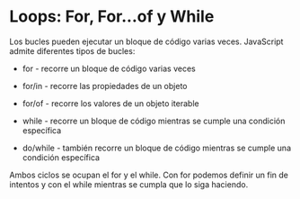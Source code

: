 # Loops: For, For...of y While

Los bucles pueden ejecutar un bloque de código varias veces. JavaScript admite diferentes tipos de bucles:

-   for - recorre un bloque de código varias veces
    
-   for/in - recorre las propiedades de un objeto
    
-   for/of - recorre los valores de un objeto iterable
    
-   while - recorre un bloque de código mientras se cumple una condición específica
    
-   do/while - también recorre un bloque de código mientras se cumple una condición específica

Ambos ciclos se ocupan el for y el while. Con for podemos definir un fin de intentos y con el while mientras se cumpla que lo siga haciendo.